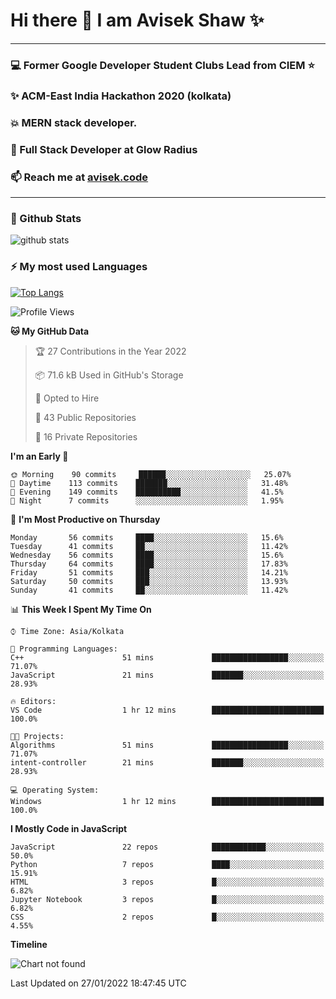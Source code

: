 # Hi there 👋 I am Avisek Shaw ✨

---
### :computer: Former Google Developer Student Clubs Lead from CIEM :star: 
###  ✨ ACM-East India Hackathon 2020 (kolkata)
###  :boom: MERN stack developer.
###  🔭 Full Stack Developer at Glow Radius
###  📫 Reach me at [avisek.code](https://avisekcode.netlify.app/)
---
### 🌱 Github Stats
![github stats](https://github-readme-stats.vercel.app/api?username=shawavisek35&count_private=true&show_icons=true&bg_color=315,48c6ef,6f86d6&title_color=ffffff&text_color=ffffff&icon_color=ee609c)
### ⚡ My most used Languages 
<!--![github stats](https://github-readme-stats.vercel.app/api?username=shawavisek35&show_icons=true&theme=radical)-->
[![Top Langs](https://github-readme-stats.vercel.app/api/top-langs/?username=shawavisek35&layout=compact)](https://github.com/shawavisek35)
<!--START_SECTION:waka-->
![Profile Views](http://img.shields.io/badge/Profile%20Views-0-blue)

**🐱 My GitHub Data** 

> 🏆 27 Contributions in the Year 2022
 > 
> 📦 71.6 kB Used in GitHub's Storage 
 > 
> 💼 Opted to Hire
 > 
> 📜 43 Public Repositories 
 > 
> 🔑 16 Private Repositories  
 > 
**I'm an Early 🐤** 

```text
🌞 Morning    90 commits     ██████░░░░░░░░░░░░░░░░░░░   25.07% 
🌆 Daytime    113 commits    ███████░░░░░░░░░░░░░░░░░░   31.48% 
🌃 Evening    149 commits    ██████████░░░░░░░░░░░░░░░   41.5% 
🌙 Night      7 commits      ░░░░░░░░░░░░░░░░░░░░░░░░░   1.95%

```
📅 **I'm Most Productive on Thursday** 

```text
Monday       56 commits     ████░░░░░░░░░░░░░░░░░░░░░   15.6% 
Tuesday      41 commits     ██░░░░░░░░░░░░░░░░░░░░░░░   11.42% 
Wednesday    56 commits     ████░░░░░░░░░░░░░░░░░░░░░   15.6% 
Thursday     64 commits     ████░░░░░░░░░░░░░░░░░░░░░   17.83% 
Friday       51 commits     ███░░░░░░░░░░░░░░░░░░░░░░   14.21% 
Saturday     50 commits     ███░░░░░░░░░░░░░░░░░░░░░░   13.93% 
Sunday       41 commits     ██░░░░░░░░░░░░░░░░░░░░░░░   11.42%

```


📊 **This Week I Spent My Time On** 

```text
⌚︎ Time Zone: Asia/Kolkata

💬 Programming Languages: 
C++                      51 mins             █████████████████░░░░░░░░   71.07% 
JavaScript               21 mins             ███████░░░░░░░░░░░░░░░░░░   28.93%

🔥 Editors: 
VS Code                  1 hr 12 mins        █████████████████████████   100.0%

🐱‍💻 Projects: 
Algorithms               51 mins             █████████████████░░░░░░░░   71.07% 
intent-controller        21 mins             ███████░░░░░░░░░░░░░░░░░░   28.93%

💻 Operating System: 
Windows                  1 hr 12 mins        █████████████████████████   100.0%

```

**I Mostly Code in JavaScript** 

```text
JavaScript               22 repos            ████████████░░░░░░░░░░░░░   50.0% 
Python                   7 repos             ████░░░░░░░░░░░░░░░░░░░░░   15.91% 
HTML                     3 repos             █░░░░░░░░░░░░░░░░░░░░░░░░   6.82% 
Jupyter Notebook         3 repos             █░░░░░░░░░░░░░░░░░░░░░░░░   6.82% 
CSS                      2 repos             █░░░░░░░░░░░░░░░░░░░░░░░░   4.55%

```


**Timeline**

![Chart not found](https://raw.githubusercontent.com/shawavisek35/shawavisek35/master/charts/bar_graph.png) 


 Last Updated on 27/01/2022 18:47:45 UTC
<!--END_SECTION:waka-->
